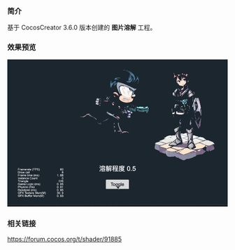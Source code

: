 ### 简介
基于 CocosCreator 3.6.0 版本创建的 **图片溶解** 工程。

### 效果预览
![image](../../../gif/202202/2022022407.gif)

### 相关链接
https://forum.cocos.org/t/shader/91885